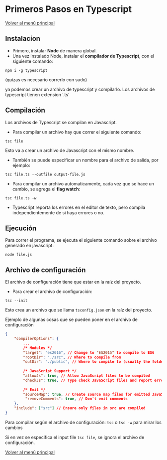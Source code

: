 # Primeros Pasos en Typescript
[Volver al menú principal](../README.md)

## Instalacion

* Primero, instalar **Node** de manera global.
* Una vez instalado Node, instalar el **compilador de Typescript**, con el siguiente comando:

`npm i -g typescript`

(quizas es necesario correrlo con sudo)

ya podemos crear un archivo de typescript y compilarlo. Los archivos de typescript tienen extension '.ts'


## Compilación

Los archivos de Typescript se compilan en Javascript.

* Para compilar un archivo hay que correr el siguiente comando:

`tsc file`

Esto va a crear un archivo de Javascript con el mismo nombre.

* También se puede especificar un nombre para el archivo de salida, por ejemplo:

`tsc file.ts --outfile output-file.js`

* Para compilar un archivo automaticamente, cada vez que se hace un cambio, se agrega el **flag watch**:

`tsc file.ts -w`

* Typescript reporta los errores en el editor de texto, pero compila independientemente de si haya errores o no.

## Ejecución 

Para correr el programa, se ejecuta el siguiente comando sobre el archivo generado en javascript:

`node file.js`


## Archivo de configuración

El archivo de configuración tiene que estar en la raíz del proyecto. 

* Para crear el archivo de configuración:

`tsc --init`

Esto crea un archivo que se llama `tsconfig.json` en la raíz del proyecto.

Ejemplo de algunas cosas que se pueden poner en el archivo de configuración 

```json
{
    "compilerOptions": {
        ...
        /* Modules */
        "target": "es2016", // Change to "ES2015" to compile to ES6
        "rootDir": "./src", // Where to compile from
        "outDir": "./public", // Where to compile to (usually the folder to be deployed to the web server)
        
        /* JavaScript Support */
        "allowJs": true, // Allow JavaScript files to be compiled
        "checkJs": true, // Type check JavaScript files and report errors
        
        /* Emit */
        "sourceMap": true, // Create source map files for emitted JavaScript files (good for debugging)
         "removeComments": true, // Don't emit comments
    },
    "include": ["src"] // Ensure only files in src are compiled
}
```

Para compilar según el archivo de configuración: `tsc` o `tsc -w` para mirar los cambios

Si en vez se especifica el input file `tsc file`, se ignora el archivo de configuración.


[Volver al menú principal](../README.md)